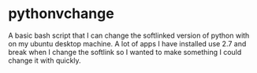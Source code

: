 # pythonvchange

A basic bash script that I can change the softlinked version of python with on my ubuntu desktop machine. A lot of apps I have installed use 2.7 and break when I change the softlink so I wanted to make something I could change it with quickly.

